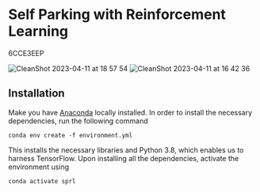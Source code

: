 # Self Parking with Reinforcement Learning
6CCE3EEP


![CleanShot 2023-04-11 at 18 57 54](https://user-images.githubusercontent.com/80065244/231273442-a709ce21-f110-487b-acd8-ec57a834efc5.gif)
![CleanShot 2023-04-11 at 16 42 36](https://user-images.githubusercontent.com/80065244/231273393-57c0ead3-ff76-4007-b010-fff7b8af9609.gif)


## Installation
Make you have [Anaconda](https://www.anaconda.com/) locally installed. In order to install the necessary dependencies, run the following command 
```
conda env create -f environment.yml
```
This installs the necessary libraries and Python 3.8, which enables us to harness TensorFlow. Upon installing all the dependencies, activate the environment using
```
conda activate sprl
```
